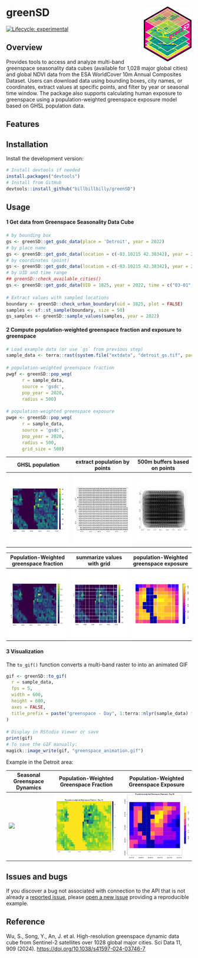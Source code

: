 # greenSD <a href="https://github.com/billbillbilly/greenSD/"><img src="images/logo.png" align="right" height="150" /></a>

<!-- badges: start -->
[![Lifecycle:
experimental](https://img.shields.io/badge/lifecycle-experimental-orange.svg)](https://lifecycle.r-lib.org/articles/stages.html#experimental)
<!-- badges: end -->

## Overview
Provides tools to access and analyze multi-band greenspace seasonality data cubes 
(available for 1,028 major global cities) and global NDVI data from the ESA 
WorldCover 10m Annual Composites Dataset. Users can download data using bounding 
boxes, city names, or coordinates, extract values at specific points, and filter 
by year or seasonal time window. The package also supports calculating human 
exposure to greenspace using a population-weighted greenspace exposure model 
based on GHSL population data.

## Features

## Installation
Install the development version:
```r
# Install devtools if needed
install.packages("devtools")
# Install from GitHub
devtools::install_github("billbillbilly/greenSD")
```

## Usage

#### 1 Get data from Greenspace Seasonality Data Cube
```r
# by bounding box
gs <- greenSD::get_gsdc_data(place = 'Detroit', year = 2022)
# by place name
gs <- greenSD::get_gsdc_data(location = c(-83.10215 42.38342), year = 2022)
# by coordinates (point)
gs <- greenSD::get_gsdc_data(location = c(-83.10215 42.38342), year = 2022)
# by UID and time range
## greenSD::check_available_cities()
gs <- greenSD::get_gsdc_data(UID = 1825, year = 2022, time = c("03-01", "09-01"))

# Extract values with sampled locations
boundary <- greenSD::check_urban_boundary(uid = 1825, plot = FALSE)
samples <- sf::st_sample(boundary, size = 50)
gs_samples <- greenSD::sample_values(samples, year = 2022)
```

#### 2 Compute population-weighted greenspace fraction and exposure to greenspace
```r
# Load example data (or use `gs` from previous step)
sample_data <- terra::rast(system.file("extdata", "detroit_gs.tif", package = "greenSD"))

# population-weighted greenspace fraction
pwgf <- greenSD::pop_weg(
      r = sample_data,
      source = 'gsdc',
      pop_year = 2020,
      radius = 500)

# population-weighted greenspace exposure
pwge <- greenSD::pop_weg(
      r = sample_data,
      source = 'gsdc',
      pop_year = 2020,
      radius = 500, 
      grid_size = 500)

```

|       GHSL population       |       extract population by points        |    500m buffers based on points     | 
|----------------------------|--------------------------------|-------------------------------------|
| ![](images/population.png) | ![](images/population_pts.png) | ![](images/pop_pt_buffers_500m.png) | 

|Population-Weighted greenspace fraction |  summarize values with grid | population-Weighted greenspace exposure | 
|----------------------------------------|----------------------------|----------------------------|
|     ![](images/pwgf.png)               |  ![](images/grid_500m.png) | ![](images/etg.png) |

#### 3 Visualization
The `to_gif()` function converts a multi-band raster to into an animated GIF

```r
gif <- greenSD::to_gif(
  r = sample_data,
  fps = 5,
  width = 600,
  height = 600,
  axes = FALSE,
  title_prefix = paste("greenspace - Day", 1:terra::nlyr(sample_data) * 10)
)

# Display in RStudio Viewer or save
print(gif)
# To save the GIF manually:
magick::image_write(gif, "greenspace_animation.gif")
```
Example in the Detroit area:

| Seasonal Greenspace Dynamics | Population-Weighted Greenspace Fraction | Population-Weighted Greenspace Exposure |
|------------------------------|------------------------------------------|------------------------------------------|
| ![](images/greenspace_animation.gif) | ![](images/greenspace_fraction_animation.gif) | ![](images/greenspace_exposure_animation.gif) |

## Issues and bugs
If you discover a bug not associated with connection to the API that is
not already a [reported
issue](https://github.com/billbillbilly/greenSD/issues), please [open
a new issue](https://github.com/billbillbilly/greenSD/issues/new)
providing a reproducible example.

## Reference
Wu, S., Song, Y., An, J. et al. High-resolution greenspace dynamic
data cube from Sentinel-2 satellites over 1028 global major cities.
Sci Data 11, 909 (2024). https://doi.org/10.1038/s41597-024-03746-7
